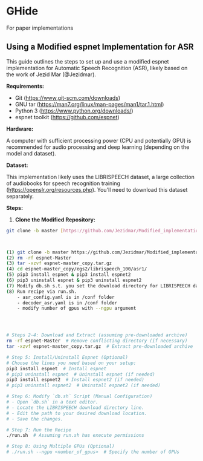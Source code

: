 # GHide
For paper implementations

## Using a Modified espnet Implementation for ASR

This guide outlines the steps to set up and use a modified espnet implementation for Automatic Speech Recognition (ASR), likely based on the work of Jezid Mar (@Jezidmar).

**Requirements:**

* Git (https://www.git-scm.com/downloads)
* GNU tar (https://man7.org/linux/man-pages/man1/tar.1.html)
* Python 3 (https://www.python.org/downloads/)
* espnet toolkit (https://github.com/espnet)

**Hardware:**

A computer with sufficient processing power (CPU and potentially GPU) is recommended for audio processing and deep learning (depending on the model and dataset).

**Dataset:**

This implementation likely uses the LIBRISPEECH dataset, a large collection of audiobooks for speech recognition training (https://openslr.org/resources.php). You'll need to download this dataset separately.

**Steps:**

1. **Clone the Modified Repository:**

```bash
git clone -b master [https://github.com/Jezidmar/Modified_implementation.git](https://github.com/Jezidmar/Modified_implementation.git)



(1) git clone -b master https://github.com/Jezidmar/Modified_implementation.git
(2) rm -rf espnet-Master
(3) tar -xzvf espnet-master_copy.tar.gz
(4) cd espnet-master_copy/egs2/librispeech_100/asr1/
(5) pip3 install espnet & pip3 install espnet2
(6) pip3 uninstall espnet & pip3 uninstall espnet2
(7) Modify db.sh s.t. you set the download directory for LIBRISPEECH dataset
(8) Run recipe via run.sh. 
    - asr_config.yaml is in /conf folder
    - decoder_asr.yaml is in /conf folder
    - modify number of gpus with --ngpu argument




# Steps 2-4: Download and Extract (assuming pre-downloaded archive)
rm -rf espnet-Master  # Remove conflicting directory (if necessary)
tar -xzvf espnet-master_copy.tar.gz  # Extract pre-downloaded archive

# Step 5: Install/Uninstall Espnet (Optional)
# Choose the lines you need based on your setup:
pip3 install espnet  # Install espnet
# pip3 uninstall espnet  # Uninstall espnet (if needed)
pip3 install espnet2  # Install espnet2 (if needed)
# pip3 uninstall espnet2  # Uninstall espnet2 (if needed)

# Step 6: Modify `db.sh` Script (Manual Configuration)
# - Open `db.sh` in a text editor.
# - Locate the LIBRISPEECH download directory line.
# - Edit the path to your desired download location.
# - Save the changes.

# Step 7: Run the Recipe
./run.sh  # Assuming run.sh has execute permissions

# Step 8: Using Multiple GPUs (Optional)
# ./run.sh --ngpu <number_of_gpus>  # Specify the number of GPUs
